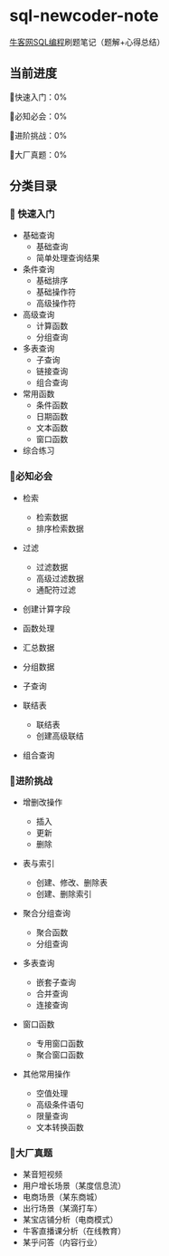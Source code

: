 # sql-newcoder-note
[牛客网SQL编程](https://www.nowcoder.com/exam/oj?page=1&tab=SQL%E7%AF%87&topicId=199)刷题笔记（题解+心得总结）



## 当前进度

:construction:快速入门：0%

:construction:必知必会：0%

:construction:进阶挑战：0%

:construction:大厂真题：0%

## 分类目录

### :construction: 快速入门

 - 基础查询
   	- 基础查询
   	- 简单处理查询结果
 - 条件查询
   	- 基础排序
   	- 基础操作符
   	- 高级操作符
 - 高级查询
   	- 计算函数
   	- 分组查询
 - 多表查询
   	- 子查询
   	- 链接查询
   	- 组合查询
 - 常用函数
    - 条件函数
    - 日期函数
    - 文本函数
    - 窗口函数
 - 综合练习

### :construction:必知必会

- 检索
  - 检索数据
  - 排序检索数据
- 过滤
  - 过滤数据
  - 高级过滤数据
  - 通配符过滤
- 创建计算字段
- 函数处理
- 汇总数据
- 分组数据
- 子查询
- 联结表
  - 联结表
  - 创建高级联结

- 组合查询

### :construction:进阶挑战

- 增删改操作
  - 插入
  - 更新
  - 删除

- 表与索引
  - 创建、修改、删除表
  - 创建、删除索引
- 聚合分组查询
  - 聚合函数
  - 分组查询
- 多表查询
  - 嵌套子查询
  - 合并查询
  - 连接查询
- 窗口函数
  - 专用窗口函数
  - 聚合窗口函数
- 其他常用操作
  - 空值处理
  - 高级条件语句
  - 限量查询
  - 文本转换函数

### :construction:大厂真题

- 某音短视频
- 用户增长场景（某度信息流）
- 电商场景（某东商城）
- 出行场景（某滴打车）
- 某宝店铺分析（电商模式）
- 牛客直播课分析（在线教育）
- 某乎问答（内容行业）

